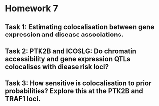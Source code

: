 # Homework 7

## Task 1: Estimating colocalisation between gene expression and disease associations.



## Task 2: PTK2B and ICOSLG: Do chromatin accessibility and gene expression QTLs colocalises with diease risk loci?

## Task 3: How sensitive is colocalisation to prior probabilities? Explore this at the PTK2B and TRAF1 loci.


<!--stackedit_data:
eyJoaXN0b3J5IjpbNDM2NzY0NTA0LC04NzYxNDEwNzYsMjAzMT
MzNzEsLTE1Mjc4MjUwMDFdfQ==
-->